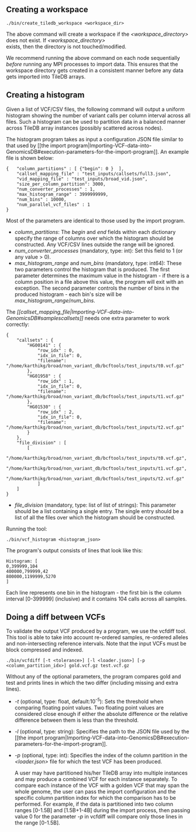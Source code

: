 ## Creating a workspace

    ./bin/create_tiledb_workspace <workspace_dir>

The above command will create a workspace if the _\<workspace_directory\>_ does not exist. If _\<workspace_directory\>_  
exists, then the directory is not touched/modified.

We recommend running the above command on each node sequentially _before_ running any MPI processes to import data. This 
ensures that the workspace directory gets created in a consistent manner before any data gets imported into TileDB 
arrays.

## Creating a histogram
Given a list of VCF/CSV files, the following command will output a uniform histogram showing the number of variant calls per 
column interval across all files. Such a histogram can be used to partition data in a balanced manner across TileDB 
array instances (possibly scattered across nodes).

The histogram program takes as input a configuration JSON file similar to that used by
[[the import program|Importing-VCF-data-into-GenomicsDB#execution-parameters-for-the-import-program]]. An example file is shown 
below:

    {   "column_partitions" : [ {"begin": 0 }  ],
        "callset_mapping_file" : "test_inputs/callsets/full3.json",
        "vid_mapping_file" : "test_inputs/broad_vid.json",
        "size_per_column_partition": 3000,
        "num_converter_processes" : 1,
        "max_histogram_range" : 3999999999,
        "num_bins" : 10000,
        "num_parallel_vcf_files" : 1
    }  

Most of the parameters are identical to those used by the import program.
* _column_partitions_: The _begin_ and _end_ fields within each dictionary specify the range of columns over which the 
histogram should be constructed. Any VCF/CSV lines outside the range will be ignored.
* _num_converter_processes_ (mandatory, type: int): Set this field to 1 (or any value \> 0).
* _max_histogram_range_ and _num_bins_ (mandatory, type: int64): These two parameters control the histogram that is 
produced. The first parameter determines the maximum value in the histogram - if there is a column position in a file 
above this value, the program will exit with an exception. The second parameter controls the number of bins in the 
produced histogram - each bin's size will be _max_histogram_range_/_num_bins_.

The _[[callset_mapping_file|Importing-VCF-data-into-GenomicsDB#samplescallsets]]_ needs one extra parameter to work correctly:

    {
        "callsets" : {
            "HG00141" : {
                "row_idx" : 0,
                "idx_in_file": 0,
                "filename": "/home/karthikg/broad/non_variant_db/bcftools/test_inputs/t0.vcf.gz"
            },
            "HG01958" : {
                "row_idx" : 1,
                "idx_in_file": 0,
                "filename": "/home/karthikg/broad/non_variant_db/bcftools/test_inputs/t1.vcf.gz"
            },
            "HG01530" : {
                "row_idx" : 2,
                "idx_in_file": 0,
                "filename": "/home/karthikg/broad/non_variant_db/bcftools/test_inputs/t2.vcf.gz"
            }
        },
        "file_division" : [
            [
                "/home/karthikg/broad/non_variant_db/bcftools/test_inputs/t0.vcf.gz",
                "/home/karthikg/broad/non_variant_db/bcftools/test_inputs/t1.vcf.gz",
                "/home/karthikg/broad/non_variant_db/bcftools/test_inputs/t2.vcf.gz"
                ]
        ]
    }

* _file_division_ (mandatory, type: list of list of strings): This parameter should be a list containing a single entry. 
The single entry should be a list of all the files over which the histogram should be constructed.

Running the tool:

    ./bin/vcf_histogram <histogram_json>

The program's output consists of lines that look like this:

    Histogram: [
    0,399999,104
    400000,799999,42
    800000,1199999,5270
    ]

Each line represents one bin in the histogram - the first bin is the column interval \[0-399999\] (inclusive) and it 
contains 104 calls across all samples.

## Doing a diff between VCFs
To validate the output VCF produced by a program, we use the vcfdiff tool. This tool is able to take into account 
re-ordered samples, re-ordered alleles and non-intersecting reference intervals. Note that the input VCFs must be block 
compressed and indexed.

    ./bin/vcfdiff [-t <tolerance>] [-l <loader.json>] [-p <column_partition_idx>] gold.vcf.gz test.vcf.gz

Without any of the optional parameters, the program compares gold and test and prints lines in which the two differ 
(including missing and extra lines).
* _-t_ (optional, type: float, default:10<sup>-5</sup>): Sets the threshold when comparing floating point values. Two 
floating point values are considered close enough if either the absolute difference or the relative difference between 
them is less than the threshold.
* _-l_ (optional, type: string): Specifies the path to the JSON file used by the
[[the import program|Importing-VCF-data-into-GenomicsDB#execution-parameters-for-the-import-program]].
* _-p_ (optional, type: int): Specifies the index of the column partition in the _\<loader.json\>_ file for which the 
test VCF has been produced.

    A user may have partitioned his/her TileDB array into multiple instances and may produce a combined VCF for each 
instance separately. To compare each instance of the VCF with a golden VCF that may span the whole genome, the user can 
pass the import configuration and the specific column partition index for which the comparison has to be performed. For 
example, if the data is partitioned into two column ranges \[0-1.5B\] and \[1.5B+1-4B\] during the import process, then 
passing value 0 for the parameter _-p_ in vcfdiff will compare only those lines in the range \[0-1.5B\].
